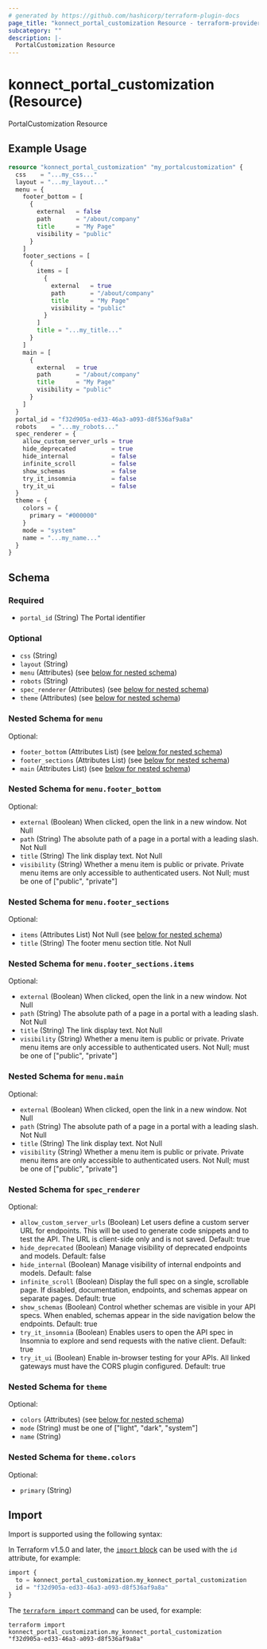 ```yaml
---
# generated by https://github.com/hashicorp/terraform-plugin-docs
page_title: "konnect_portal_customization Resource - terraform-provider-konnect"
subcategory: ""
description: |-
  PortalCustomization Resource
---
```


# konnect_portal_customization (Resource)

PortalCustomization Resource

## Example Usage

```terraform
resource "konnect_portal_customization" "my_portalcustomization" {
  css    = "...my_css..."
  layout = "...my_layout..."
  menu = {
    footer_bottom = [
      {
        external   = false
        path       = "/about/company"
        title      = "My Page"
        visibility = "public"
      }
    ]
    footer_sections = [
      {
        items = [
          {
            external   = true
            path       = "/about/company"
            title      = "My Page"
            visibility = "public"
          }
        ]
        title = "...my_title..."
      }
    ]
    main = [
      {
        external   = true
        path       = "/about/company"
        title      = "My Page"
        visibility = "public"
      }
    ]
  }
  portal_id = "f32d905a-ed33-46a3-a093-d8f536af9a8a"
  robots    = "...my_robots..."
  spec_renderer = {
    allow_custom_server_urls = true
    hide_deprecated          = true
    hide_internal            = false
    infinite_scroll          = false
    show_schemas             = false
    try_it_insomnia          = false
    try_it_ui                = false
  }
  theme = {
    colors = {
      primary = "#000000"
    }
    mode = "system"
    name = "...my_name..."
  }
}
```

<!-- schema generated by tfplugindocs -->
## Schema

### Required

- `portal_id` (String) The Portal identifier

### Optional

- `css` (String)
- `layout` (String)
- `menu` (Attributes) (see [below for nested schema](#nestedatt--menu))
- `robots` (String)
- `spec_renderer` (Attributes) (see [below for nested schema](#nestedatt--spec_renderer))
- `theme` (Attributes) (see [below for nested schema](#nestedatt--theme))

<a id="nestedatt--menu"></a>
### Nested Schema for `menu`

Optional:

- `footer_bottom` (Attributes List) (see [below for nested schema](#nestedatt--menu--footer_bottom))
- `footer_sections` (Attributes List) (see [below for nested schema](#nestedatt--menu--footer_sections))
- `main` (Attributes List) (see [below for nested schema](#nestedatt--menu--main))

<a id="nestedatt--menu--footer_bottom"></a>
### Nested Schema for `menu.footer_bottom`

Optional:

- `external` (Boolean) When clicked, open the link in a new window. Not Null
- `path` (String) The absolute path of a page in a portal with a leading slash. Not Null
- `title` (String) The link display text. Not Null
- `visibility` (String) Whether a menu item is public or private. Private menu items are only accessible to authenticated users. Not Null; must be one of ["public", "private"]


<a id="nestedatt--menu--footer_sections"></a>
### Nested Schema for `menu.footer_sections`

Optional:

- `items` (Attributes List) Not Null (see [below for nested schema](#nestedatt--menu--footer_sections--items))
- `title` (String) The footer menu section title. Not Null

<a id="nestedatt--menu--footer_sections--items"></a>
### Nested Schema for `menu.footer_sections.items`

Optional:

- `external` (Boolean) When clicked, open the link in a new window. Not Null
- `path` (String) The absolute path of a page in a portal with a leading slash. Not Null
- `title` (String) The link display text. Not Null
- `visibility` (String) Whether a menu item is public or private. Private menu items are only accessible to authenticated users. Not Null; must be one of ["public", "private"]



<a id="nestedatt--menu--main"></a>
### Nested Schema for `menu.main`

Optional:

- `external` (Boolean) When clicked, open the link in a new window. Not Null
- `path` (String) The absolute path of a page in a portal with a leading slash. Not Null
- `title` (String) The link display text. Not Null
- `visibility` (String) Whether a menu item is public or private. Private menu items are only accessible to authenticated users. Not Null; must be one of ["public", "private"]



<a id="nestedatt--spec_renderer"></a>
### Nested Schema for `spec_renderer`

Optional:

- `allow_custom_server_urls` (Boolean) Let users define a custom server URL for endpoints. This will be used to generate code snippets and to test the API. The URL is client-side only and is not saved. Default: true
- `hide_deprecated` (Boolean) Manage visibility of deprecated endpoints and models. Default: false
- `hide_internal` (Boolean) Manage visibility of internal endpoints and models. Default: false
- `infinite_scroll` (Boolean) Display the full spec on a single, scrollable page. If disabled, documentation, endpoints, and schemas appear on separate pages. Default: true
- `show_schemas` (Boolean) Control whether schemas are visible in your API specs. When enabled, schemas appear in the side navigation below the endpoints. Default: true
- `try_it_insomnia` (Boolean) Enables users to open the API spec in Insomnia to explore and send requests with the native client. Default: true
- `try_it_ui` (Boolean) Enable in-browser testing for your APIs. All linked gateways must have the CORS plugin configured. Default: true


<a id="nestedatt--theme"></a>
### Nested Schema for `theme`

Optional:

- `colors` (Attributes) (see [below for nested schema](#nestedatt--theme--colors))
- `mode` (String) must be one of ["light", "dark", "system"]
- `name` (String)

<a id="nestedatt--theme--colors"></a>
### Nested Schema for `theme.colors`

Optional:

- `primary` (String)

## Import

Import is supported using the following syntax:

In Terraform v1.5.0 and later, the [`import` block](https://developer.hashicorp.com/terraform/language/import) can be used with the `id` attribute, for example:

```terraform
import {
  to = konnect_portal_customization.my_konnect_portal_customization
  id = "f32d905a-ed33-46a3-a093-d8f536af9a8a"
}
```

The [`terraform import` command](https://developer.hashicorp.com/terraform/cli/commands/import) can be used, for example:

```shell
terraform import konnect_portal_customization.my_konnect_portal_customization "f32d905a-ed33-46a3-a093-d8f536af9a8a"
```

